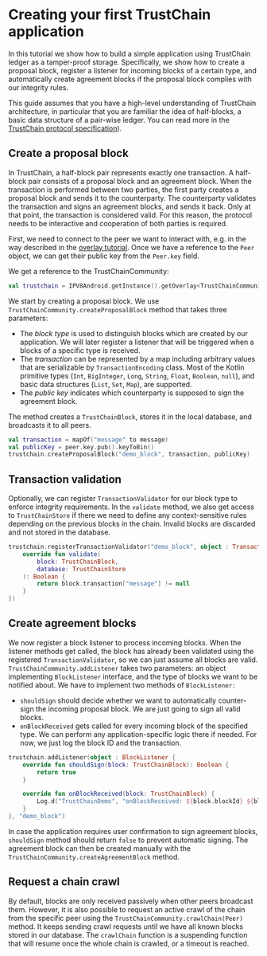 # Creating your first TrustChain application

In this tutorial we show how to build a simple application using TrustChain ledger as a tamper-proof storage. Specifically, we show how to create a proposal block, register a listener for incoming blocks of a certain type, and automatically create agreement blocks if the proposal block complies with our integrity rules.

This guide assumes that you have a high-level understanding of TrustChain architecture, in particular that you are familiar the idea of half-blocks, a basic data structure of a pair-wise ledger. You can read more in the [TrustChain protocol specification](https://github.com/Tribler/kotlin-ipv8/blob/master/doc/TrustChainCommunity.md)).

## Create a proposal block

In TrustChain, a half-block pair represents exactly one transaction. A half-block pair consists of a proposal block and an agreement block. When the transaction is performed between two parties, the first party creates a proposal block and sends it to the counterparty. The counterparty validates the transaction and signs an agreement blocks, and sends it back. Only at that point, the transaction is considered valid. For this reason, the protocol needs to be interactive and cooperation of both parties is required.

First, we need to connect to the peer we want to interact with, e.g. in the way described in the [overlay tutorial](OverlayTutorial.md). Once we have a reference to the `Peer` object, we can get their public key from the `Peer.key` field.

 We get a reference to the TrustChainCommunity:
 ```kotlin
 val trustchain = IPV8Android.getInstance().getOverlay<TrustChainCommunity>()!!
 ```

We start by creating a proposal block. We use `TrustChainCommunity.createProposalBlock` method that takes three parameters:

- The *block type* is used to distinguish blocks which are created by our application. We will later register a listener that will be triggered when a blocks of a specific type is received.
- The *transaction* can be represented by a map including arbitrary values that are serializable by `TransactionEncoding` class. Most of the Kotlin primitive types (`Int`, `BigInteger`, `Long`, `String`, `Float`, `Boolean`, `null`), and basic data structures (`List`, `Set`, `Map`), are supported.
- The *public key* indicates which counterparty is supposed to sign the agreement block.

The method creates a `TrustChainBlock`, stores it in the local database, and broadcasts it to all peers.

```kotlin
val transaction = mapOf("message" to message)
val publicKey = peer.key.pub().keyToBin()
trustchain.createProposalBlock("demo_block", transaction, publicKey)
```

## Transaction validation

Optionally, we can register `TransactionValidator` for our block type to enforce integrity requirements. In the `validate` method, we also get access to `TrustChainStore` if there we need to define any context-sensitive rules depending on the previous blocks in the chain. Invalid blocks are discarded and not stored in the database.

```kotlin
trustchain.registerTransactionValidator("demo_block", object : TransactionValidator {
    override fun validate(
        block: TrustChainBlock,
        database: TrustChainStore
    ): Boolean {
        return block.transaction["message"] != null
    }
})
```

## Create agreement blocks

We now register a block listener to process incoming blocks. When the listener methods get called, the block has already been validated using the registered `TransactionValidator`, so we can just assume all blocks are valid. `TrustChainCommunity.addListener` takes two parameters: an object implementing `BlockListener` interface, and the type of blocks we want to be notified about. We have to implement two methods of `BlockListener:`
- `shouldSign` should decide whether we want to automatically counter-sign the incoming proposal block. We are just going to sign all valid blocks.
- `onBlockReceived` gets called for every incoming block of the specified type. We can perform any application-specific logic there if needed. For now, we just log the block ID and the transaction.

```kotlin
trustchain.addListener(object : BlockListener {
    override fun shouldSign(block: TrustChainBlock): Boolean {
        return true
    }

    override fun onBlockReceived(block: TrustChainBlock) {
        Log.d("TrustChainDemo", "onBlockReceived: ${block.blockId} ${block.transaction}")
    }
}, "demo_block")
```

In case the application requires user confirmation to sign agreement blocks, `shouldSign` method should return `false` to prevent automatic signing. The agreement block can then be created manually with the `TrustChainCommunity.createAgreementBlock` method.

## Request a chain crawl

By default, blocks are only received passively when other peers broadcast them. However, it is also possible to request an active crawl of the chain from the specific peer using the `TrustChainCommunity.crawlChain(Peer)` method. It keeps sending crawl requests until we have all known blocks stored in our database. The `crawlChain` function is a suspending function that will resume once the whole chain is crawled, or a timeout is reached.


